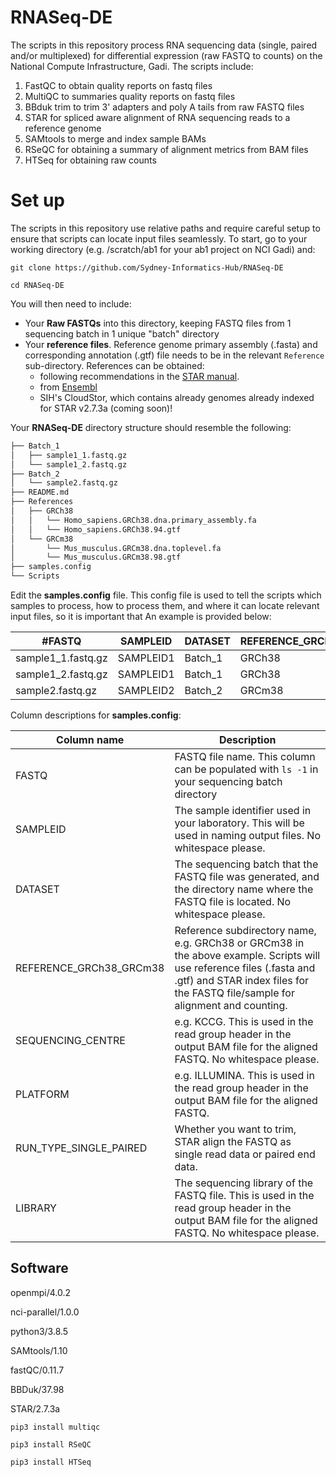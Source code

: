 # RNASeq-DE

The scripts in this repository process RNA sequencing data (single, paired and/or multiplexed) for differential expression (raw FASTQ to counts) on the National Compute Infrastructure, Gadi. The scripts include:

1. FastQC to obtain quality reports on fastq files
2. MultiQC to summaries quality reports on fastq files
3. BBduk trim to trim 3' adapters and poly A tails from raw FASTQ files
4. STAR for spliced aware alignment of RNA sequencing reads to a reference genome
6. SAMtools to merge and index sample BAMs
5. RSeQC for obtaining a summary of alignment metrics from BAM files
6. HTSeq for obtaining raw counts 

# Set up

The scripts in this repository use relative paths and require careful setup to ensure that scripts can locate input files seamlessly. To start, go to your working directory (e.g. /scratch/ab1 for your ab1 project on NCI Gadi) and:

`git clone https://github.com/Sydney-Informatics-Hub/RNASeq-DE`

`cd RNASeq-DE`

You will then need to include:

* Your __Raw FASTQs__ into this directory, keeping FASTQ files from 1 sequencing batch in 1 unique "batch" directory
* Your __reference files__. Reference genome primary assembly (.fasta) and corresponding annotation (.gtf) file needs to be in the relevant `Reference` sub-directory. References can be obtained:
    * following recommendations in the [STAR manual](https://github.com/alexdobin/STAR/blob/master/doc/STARmanual.pdf). 
    * from [Ensembl](https://asia.ensembl.org/info/data/ftp/index.html) 
    * SIH's CloudStor, which contains already genomes already indexed for STAR v2.7.3a (coming soon)!

Your __RNASeq-DE__ directory structure should resemble the following: 

```bash
├── Batch_1
│   ├── sample1_1.fastq.gz
│   └── sample1_2.fastq.gz
├── Batch_2
│   └── sample2.fastq.gz
├── README.md
├── References
│   ├── GRCh38
│   │   └── Homo_sapiens.GRCh38.dna.primary_assembly.fa
│   │   └── Homo_sapiens.GRCh38.94.gtf
│   └── GRCm38
│       └── Mus_musculus.GRCm38.dna.toplevel.fa
│       └── Mus_musculus.GRCm38.98.gtf
├── samples.config
└── Scripts
```

Edit the __samples.config__ file. This config file is used to tell the scripts which samples to process, how to process them, and where it can locate relevant input files, so it is important that An example is provided below:

|#FASTQ|	SAMPLEID|	DATASET|	REFERENCE_GRCh38_GRCm38|	SEQUENCING_CENTRE|	PLATFORM|	RUN_TYPE_SINGLE_PAIRED|	LIBRARY|
|------|---------|----------|------------------------|--------------------|-----------|-------------------------|--------|
|sample1_1.fastq.gz|	SAMPLEID1|	Batch_1|	GRCh38|	KCCG|	ILLUMINA|	PAIRED|	1|
|sample1_2.fastq.gz|     SAMPLEID1|       Batch_1| GRCh38|  KCCG|    ILLUMINA|        PAIRED|  1|
|sample2.fastq.gz|	SAMPLEID2|	Batch_2|	GRCm38|	KCCG|	ILLUMINA|	SINGLE|	1|

Column descriptions for __samples.config__:

|Column name| Description|
|----|--------|
|FASTQ| FASTQ file name. This column can be populated with `ls -1` in your sequencing batch directory|
|SAMPLEID| The sample identifier used in your laboratory. This will be used in naming output files. No whitespace please.|
|DATASET| The sequencing batch that the FASTQ file was generated, and the directory name where the FASTQ file is located. No whitespace please. |
|REFERENCE_GRCh38_GRCm38| Reference subdirectory name, e.g. GRCh38 or GRCm38 in the above example. Scripts will use reference files (.fasta and .gtf) and STAR index files for the FASTQ file/sample for alignment and counting.  |
|SEQUENCING_CENTRE| e.g. KCCG. This is used in the read group header in the output BAM file for the aligned FASTQ. No whitespace please.|
|PLATFORM| e.g. ILLUMINA. This is used in the read group header in the output BAM file for the aligned FASTQ.|
|RUN_TYPE_SINGLE_PAIRED| Whether you want to trim, STAR align the FASTQ as single read data or paired end data.| 
|LIBRARY| The sequencing library of the FASTQ file. This is used in the read group header in the output BAM file for the aligned FASTQ. No whitespace please.|

## Software

openmpi/4.0.2

nci-parallel/1.0.0

python3/3.8.5

SAMtools/1.10

fastQC/0.11.7

BBDuk/37.98

STAR/2.7.3a

`pip3 install multiqc`

`pip3 install RSeQC`

`pip3 install HTSeq`

